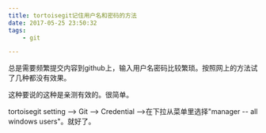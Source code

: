 ```yaml
---
title: tortoisegit记住用户名和密码的方法
date: 2017-05-25 23:50:32
tags:
	- git

---
```


总是需要频繁提交内容到github上，输入用户名密码比较繁琐。按照网上的方法试了几种都没有效果。

这种要说的这种是亲测有效的。很简单。

tortoisegit 
setting --> Git --> Credential -->在下拉从菜单里选择"manager -- all windows users"。就好了。

